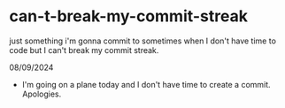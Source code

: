 # can-t-break-my-commit-streak
just something i'm gonna commit to sometimes when I don't have time to code but I can't break my commit streak.


08/09/2024
- I'm going on a plane today and I don't have time to create a commit. Apologies.
